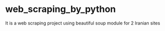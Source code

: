 # web_scraping_by_python
It is a web scraping project using beautiful soup module for 2 Iranian sites
